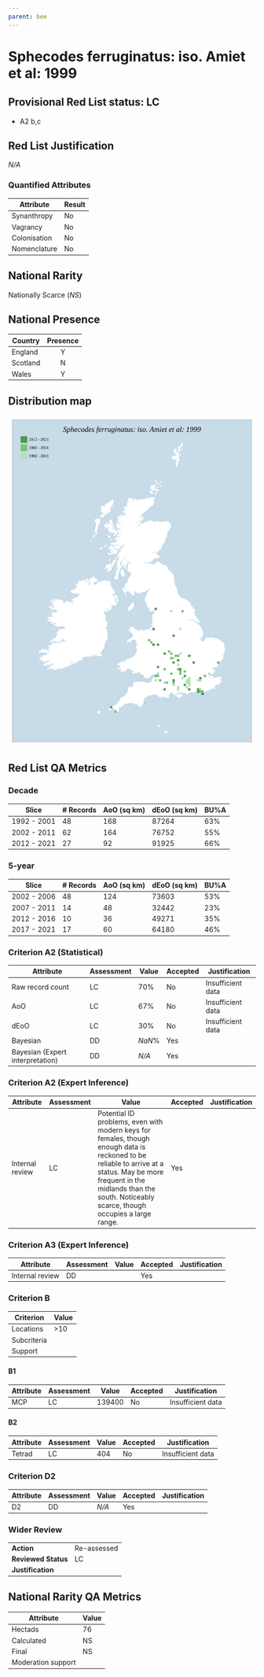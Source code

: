 ```yaml
---
parent: bee
---
```

# Sphecodes ferruginatus: iso. Amiet et al: 1999

## Provisional Red List status: LC
- A2 b,c

## Red List Justification
*N/A*
### Quantified Attributes
|Attribute|Result|
|---|---|
|Synanthropy|No|
|Vagrancy|No|
|Colonisation|No|
|Nomenclature|No|


## National Rarity
Nationally Scarce (*NS*)

## National Presence
|Country|Presence
|---|:-:|
|England|Y|
|Scotland|N|
|Wales|Y|


## Distribution map
![](../map/364.svg)

## Red List QA Metrics
### Decade
| Slice | # Records | AoO (sq km) | dEoO (sq km) |BU%A |
|---|---|---|---|---|
|1992 - 2001|48|168|87264|63%|
|2002 - 2011|62|164|76752|55%|
|2012 - 2021|27|92|91925|66%|
### 5-year
| Slice | # Records | AoO (sq km) | dEoO (sq km) |BU%A |
|---|---|---|---|---|
|2002 - 2006|48|124|73603|53%|
|2007 - 2011|14|48|32442|23%|
|2012 - 2016|10|36|49271|35%|
|2017 - 2021|17|60|64180|46%|
### Criterion A2 (Statistical)
|Attribute|Assessment|Value|Accepted|Justification
|---|---|---|---|---|
|Raw record count|LC|70%|No|Insufficient data|
|AoO|LC|67%|No|Insufficient data|
|dEoO|LC|30%|No|Insufficient data|
|Bayesian|DD|*NaN*%|Yes||
|Bayesian (Expert interpretation)|DD|*N/A*|Yes||
### Criterion A2 (Expert Inference)
|Attribute|Assessment|Value|Accepted|Justification
|---|---|---|---|---|
|Internal review|LC|Potential ID problems, even with modern keys for females, though enough data is reckoned to be reliable to arrive at a status. May be more frequent in the midlands than the south. Noticeably scarce, though occupies a large range.|Yes||
### Criterion A3 (Expert Inference)
|Attribute|Assessment|Value|Accepted|Justification
|---|---|---|---|---|
|Internal review|DD||Yes||
### Criterion B
|Criterion| Value|
|---|---|
|Locations|>10|
|Subcriteria||
|Support||
#### B1
|Attribute|Assessment|Value|Accepted|Justification
|---|---|---|---|---|
|MCP|LC|139400|No|Insufficient data|
#### B2
|Attribute|Assessment|Value|Accepted|Justification
|---|---|---|---|---|
|Tetrad|LC|404|No|Insufficient data|
### Criterion D2
|Attribute|Assessment|Value|Accepted|Justification
|---|---|---|---|---|
|D2|DD|*N/A*|Yes||
### Wider Review
|  |  |
|---|---|
|**Action**|Re-assessed|
|**Reviewed Status**|LC|
|**Justification**||


## National Rarity QA Metrics
|Attribute|Value|
|---|---|
|Hectads|76|
|Calculated|NS|
|Final|NS|
|Moderation support||




